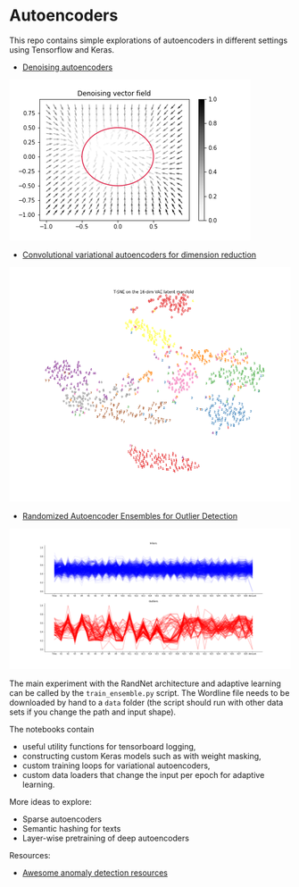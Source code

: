 # Autoencoders

This repo contains simple explorations of autoencoders in different settings using Tensorflow and Keras.

- [Denoising autoencoders](https://github.com/danieltsoukup/autoencoders/blob/master/denoising_autoencoders.ipynb)

<img src="assets/denoising_vector_field.png" 
alt="denoising vector field"/>

- [Convolutional variational autoencoders for dimension reduction](https://github.com/danieltsoukup/autoencoders/blob/master/variational_autoencoders.ipynb)

<img src="assets/tsne_latent.png" 
alt="tsne clustering"/>

- [Randomized Autoencoder Ensembles for Outlier Detection](https://github.com/danieltsoukup/autoencoders/blob/master/outlier_detection_with_autoencoders.ipynb)

<img src="assets/wordline_features.png" 
alt="wordline features"/>

The main experiment with the RandNet architecture and 
adaptive learning can be called by the `train_ensemble.py` script.
The Wordline file needs to be downloaded by hand to a `data` folder (the script should run with other data sets if you change the path and input shape).

The notebooks contain
- useful utility functions for tensorboard logging,
- constructing custom Keras models such as with weight masking,
- custom training loops for variational autoencoders,
- custom data loaders that change the input per epoch for adaptive learning.

More ideas to explore:
- Sparse autoencoders
- Semantic hashing for texts
- Layer-wise pretraining of deep autoencoders

Resources:

- [Awesome anomaly detection resources](https://github.com/yzhao062/anomaly-detection-resources)